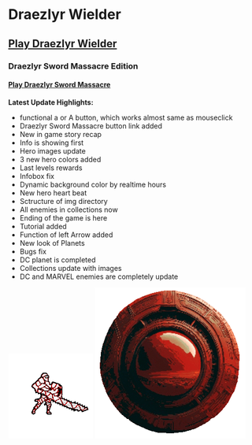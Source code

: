 # Draezlyr Wielder

## [Play Draezlyr Wielder](https://deesdav.github.io/draezlyr-wielder/)

### Draezlyr Sword Massacre Edition

#### [Play Draezlyr Sword Massacre](https://deesdav.github.io/draezlyr/)

**Latest Update Highlights:**

- functional a or A button, which works almost same as mouseclick
- Draezlyr Sword Massacre button link added
- New in game story recap
- Info is showing first
- Hero images update
- 3 new hero colors added
- Last levels rewards
- Infobox fix
- Dynamic background color by realtime hours
- New hero heart beat
- Sctructure of img directory
- All enemies in collections now
- Ending of the game is here
- Tutorial added
- Function of left Arrow added
- New look of Planets
- Bugs fix
- DC planet is completed
- Collections update with images
- DC and MARVEL enemies are completely update

![alt text](res/img/heroAnimation.gif) ![alt text](res/img/planetsAnimation.gif)